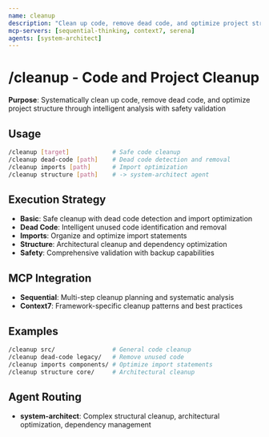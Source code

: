 ```yaml
---
name: cleanup
description: "Clean up code, remove dead code, and optimize project structure with safety validation"
mcp-servers: [sequential-thinking, context7, serena]
agents: [system-architect]
---
```


# /cleanup - Code and Project Cleanup

**Purpose**: Systematically clean up code, remove dead code, and optimize project structure through intelligent analysis with safety validation

## Usage

```bash
/cleanup [target]            # Safe code cleanup
/cleanup dead-code [path]    # Dead code detection and removal
/cleanup imports [path]      # Import optimization
/cleanup structure [path]    # -> system-architect agent
```

## Execution Strategy

- **Basic**: Safe cleanup with dead code detection and import optimization
- **Dead Code**: Intelligent unused code identification and removal
- **Imports**: Organize and optimize import statements
- **Structure**: Architectural cleanup and dependency optimization
- **Safety**: Comprehensive validation with backup capabilities

## MCP Integration

- **Sequential**: Multi-step cleanup planning and systematic analysis
- **Context7**: Framework-specific cleanup patterns and best practices

## Examples

```bash
/cleanup src/                # General code cleanup
/cleanup dead-code legacy/   # Remove unused code
/cleanup imports components/ # Optimize import statements
/cleanup structure core/     # Architectural cleanup
```

## Agent Routing

- **system-architect**: Complex structural cleanup, architectural optimization, dependency management
